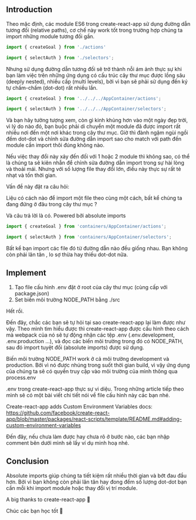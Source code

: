 ## Introduction

Theo mặc định, các module ES6 trong create-react-app sử dụng đường dẫn tương đối (relative paths), cơ chế này work tốt trong trường hợp chúng ta import những module tương đối gần.
```JavaScript
import { createGoal } from './actions'

import { selectAuth } from './selectors';
```

Nhưng sử dụng đường dẫn tương đối sẽ trở thành nỗi ám ảnh thực sự khi bạn làm việc trên những ứng dụng có cấu trúc cây thư mục được lồng sâu (deeply nested), nhiều cấp (multi levels), bởi vì bạn sẽ phải sử dụng đến ký tự chấm-chấm (dot-dot) rất nhiều lần.

```JavaScript
import { createGoal } from '../../../AppContainer/actions';

import { selectAuth } from '../../../AppContainer/selectors';
 ```
 
Và bạn hãy tưởng tượng xem, còn gì kinh khủng hơn vào một ngày đẹp trời, vì lý do nào đó, bạn buộc phải di chuyển một module đã được import rất nhiều nơi đến một nơi khác trong cây thư mục. Giờ thì đành ngậm ngùi ngồi đếm dot-dot và chỉnh sửa đường dẫn import sao cho match với path đến module cần import thôi đúng không nào. 

Nếu việc thay đổi này xảy đến đối với 1 hoặc 2 module thì không sao, có thể là chúng ta sẽ kiên nhẫn để chỉnh sửa đường dẫn import trong sự hài lòng và thoải mái.  Nhưng với số lượng file thay đổi lớn, điều này thực sự rất tẻ nhạt và tốn thời gian.

Vấn đề này đặt ra câu hỏi: 

Liệu có cách nào để import một file theo cùng một cách, bất kể chúng ta đang đứng ở đâu trong cây thư mục ?  

Và câu trả lời là có. Powered bởi absolute imports

```JavaScript
import { createGoal } from 'containers/AppContainer/actions';

import { selectAuth } from 'containers/AppContainer/selectors';
```

Bất kể bạn import các file đó từ đường dẫn nào đều giống nhau. Bạn không còn phải lăn tăn , lo sợ thừa hay thiếu dot-dot nữa.

## Implement

1. Tạo file cấu hình .env đặt ở root của cây thư mục (cùng cấp với package.json) 
2. Set biến môi trường NODE_PATH bằng ./src

Hết rồi.

Đến đây, chắc các bạn sẽ tự hỏi tại sao create-react-app lại làm được như vậy. Theo mình tìm hiểu được thì create-react-app được cấu hình theo cách mà webpack của nó sẽ tự động nhận các tệp .env (.env.development, .env.production ...), và đọc các biến môi trường trong đó có NODE_PATH, sau đó import tuyệt đối (absolute imports) được sử dụng. 

Biến môi trường NODE_PATH work ở cả môi trường development và production. Bởi vì nó được nhúng trong suốt thời gian build, vì vậy ứng dụng của chúng ta sẽ có quyền truy cập vào môi trường của mình thông qua process.env

.env trong create-react-app thực sự vi diệu. Trong những article tiếp theo mình sẽ có một bài viết chi tiết nói về file cấu hình này các bạn nhé.

Create-react-app adds Custom Environment Variables docs: https://github.com/facebook/create-react-app/blob/master/packages/react-scripts/template/README.md#adding-custom-environment-variables

Đến đây, nếu chưa làm được hay chưa rõ ở bước nào, các bạn nhập comment bên dưới mình sẽ lấy ví dụ minh hoạ nhé.

## Conclusion 

Absolute imports giúp chúng ta tiết kiệm rất nhiều thời gian và bớt đau đầu hơn. Bởi vì bạn không còn phải lăn tăn hay đong đếm số lượng dot-dot bạn cần mỗi khi import module hoặc thay đổi vị trí module. 

A big thanks to create-react-app :clap:

Chúc các bạn học tốt :bow: